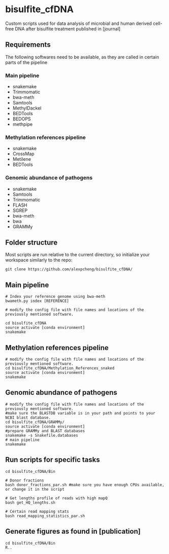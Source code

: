 # bisulfite_cfDNA
Custom scripts used for data analysis of microbial and human derived cell-free DNA after bisulfite treatment published in [journal]

## Requirements
The following softwares need to be available, as they are called in certain parts of the pipeline
### Main pipeline
- snakemake
- Trimmomatic
- bwa-meth
- Samtools
- MethylDackel
- BEDTools
- BEDOPS
- methpipe

### Methylation references pipeline
- snakemake
- CrossMap
- Metilene
- BEDTools

### Genomic abundance of pathogens
- snakemake
- Samtools
- Trimmomatic
- FLASH
- SGREP
- bwa-meth
- bwa
- GRAMMy
## Folder structure
Most scripts are run relative to the current directory, so initialize your workspace similarly to the repo:
```
git clone https://github.com/alexpcheng/bisulfite_cfDNA/
```

## Main pipeline
```
# Index your reference genome using bwa-meth
bwameth.py index [REFERENCE]

# modify the config file with file names and locations of the previously mentioned software.

cd bisulfite_cfDNA
source activate [conda environment]
snakemake
```

## Methylation references pipeline
```
# modify the config file with file names and locations of the previously mentioned software.
cd bisulfite_cfDNA/Methylation_References_snaked
source activate [conda environment]
snakemake
```
## Genomic abundance of pathogens
```
# modify the config file with file names and locations of the previously mentioned software.
#make sure the BLASTDB variable is in your path and points to your NCBI blast database.
cd bisulfite_cfDNA/GRAMMy/
source activate [conda environment]
#prepare GRAMMy and BLAST databases
snakemake -s Snakefile.databases
# main pipeline
snakemake 
```
## Run scripts for specific tasks
```
cd bisulfite_cfDNA/Bin

# Donor fractions
bash donor_fractions_par.sh #make sure you have enough CPUs available, or change it in the script

# Get lengths profile of reads with high mapQ
bash get_HQ_lengths.sh

# Certain read mapping stats
bash read_mapping_statistics_par.sh
```

## Generate figures as found in [publication]
```
cd bisulfite_cfDNA/Bin
R..
```
